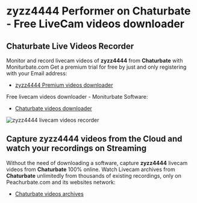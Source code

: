 # zyzz4444 Performer on Chaturbate - Free LiveCam videos downloader

## Chaturbate Live Videos Recorder

Monitor and record livecam videos of **zyzz4444** from **Chaturbate** with Moniturbate.com
Get a premium trial for free by just and only registering with your Email address:
* [zyzz4444 Premium videos downloader](https://moniturbate.com/request-demo-licence-key.html)

Free livecam videos downloader - Moniturbate Software:
* [Chaturbate videos downloader](https://moniturbate.com/moniturbate-download-software.html)

![zyzz4444 livecam videos recorder](https://peachurnet.com/templates/moniturbate-software.png)


## Capture zyzz4444 videos from the Cloud and watch your recordings on Streaming

Without the need of downloading a software, capture **zyzz4444** livecam videos from **Chaturbate** 100% online.
Watch Livecam archives from **Chaturbate** unlimitedly from thousands of existing recordings, only on Peachurbate.com and its websites network:
* [Chaturbate videos archives](https://peachurnet.com/)